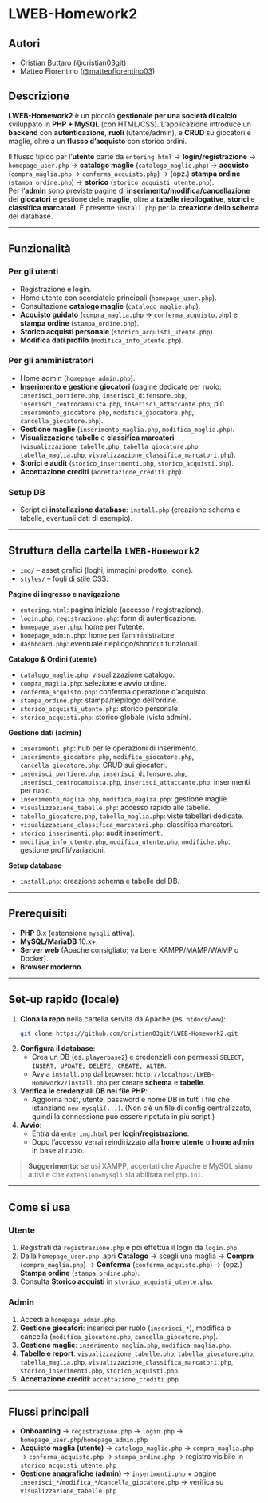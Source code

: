 # LWEB-Homework2

## Autori
- Cristian Buttaro ([@cristian03git](https://github.com/cristian03git))
- Matteo Fiorentino ([@matteofiorentino03](https://github.com/matteofiorentino03))

## Descrizione
**LWEB-Homework2** è un piccolo **gestionale per una società di calcio** sviluppato in **PHP + MySQL** (con HTML/CSS). L’applicazione introduce un **backend** con **autenticazione**, **ruoli** (utente/admin), e **CRUD** su giocatori e maglie, oltre a un **flusso d’acquisto** con storico ordini.

Il flusso tipico per l’**utente** parte da `entering.html` → **login/registrazione** → `homepage_user.php` → **catalogo maglie** (`catalogo_maglie.php`) → **acquisto** (`compra_maglia.php` → `conferma_acquisto.php`) → (opz.) **stampa ordine** (`stampa_ordine.php`) → **storico** (`storico_acquisti_utente.php`).  
Per l’**admin** sono previste pagine di **inserimento/modifica/cancellazione** dei **giocatori** e gestione delle **maglie**, oltre a **tabelle riepilogative**, **storici** e **classifica marcatori**. È presente `install.php` per la **creazione dello schema** del database.

---

## Funzionalità

### Per gli utenti
- Registrazione e login.
- Home utente con scorciatoie principali (`homepage_user.php`).
- Consultazione **catalogo maglie** (`catalogo_maglie.php`).
- **Acquisto guidato** (`compra_maglia.php` → `conferma_acquisto.php`) e **stampa ordine** (`stampa_ordine.php`).
- **Storico acquisti personale** (`storico_acquisti_utente.php`).
- **Modifica dati profilo** (`modifica_info_utente.php`).

### Per gli amministratori
- Home admin (`homepage_admin.php`).
- **Inserimento e gestione giocatori** (pagine dedicate per ruolo: `inserisci_portiere.php`, `inserisci_difensore.php`, `inserisci_centrocampista.php`, `inserisci_attaccante.php`; più `inserimento_giocatore.php`, `modifica_giocatore.php`, `cancella_giocatore.php`).
- **Gestione maglie** (`inserimento_maglia.php`, `modifica_maglia.php`).
- **Visualizzazione tabelle** e **classifica marcatori** (`visualizzazione_tabelle.php`, `tabella_giocatore.php`, `tabella_maglia.php`, `visualizzazione_classifica_marcatori.php`).
- **Storici e audit** (`storico_inserimenti.php`, `storico_acquisti.php`).
- **Accettazione crediti** (`accettazione_crediti.php`).

### Setup DB
- Script di **installazione database**: `install.php` (creazione schema e tabelle, eventuali dati di esempio).

---

## Struttura della cartella `LWEB-Homework2`
- `img/` – asset grafici (loghi, immagini prodotto, icone).
- `styles/` – fogli di stile CSS.

**Pagine di ingresso e navigazione**
- `entering.html`: pagina iniziale (accesso / registrazione).
- `login.php`, `registrazione.php`: form di autenticazione.
- `homepage_user.php`: home per l’utente.
- `homepage_admin.php`: home per l’amministratore.
- `dashboard.php`: eventuale riepilogo/shortcut funzionali.

**Catalogo & Ordini (utente)**
- `catalogo_maglie.php`: visualizzazione catalogo.
- `compra_maglia.php`: selezione e avvio ordine.
- `conferma_acquisto.php`: conferma operazione d’acquisto.
- `stampa_ordine.php`: stampa/riepilogo dell’ordine.
- `storico_acquisti_utente.php`: storico personale.
- `storico_acquisti.php`: storico globale (vista admin).

**Gestione dati (admin)**
- `inserimenti.php`: hub per le operazioni di inserimento.
- `inserimento_giocatore.php`, `modifica_giocatore.php`, `cancella_giocatore.php`: CRUD sui giocatori.
- `inserisci_portiere.php`, `inserisci_difensore.php`, `inserisci_centrocampista.php`, `inserisci_attaccante.php`: inserimenti per ruolo.
- `inserimento_maglia.php`, `modifica_maglia.php`: gestione maglie.
- `visualizzazione_tabelle.php`: accesso rapido alle tabelle.
- `tabella_giocatore.php`, `tabella_maglia.php`: viste tabellari dedicate.
- `visualizzazione_classifica_marcatori.php`: classifica marcatori.
- `storico_inserimenti.php`: audit inserimenti.
- `modifica_info_utente.php`, `modifica_utente.php`, `modifiche.php`: gestione profili/variazioni.

**Setup database**
- `install.php`: creazione schema e tabelle del DB.

---

## Prerequisiti
- **PHP** 8.x (estensione `mysqli` attiva).
- **MySQL/MariaDB** 10.x+.
- **Server web** (Apache consigliato; va bene XAMPP/MAMP/WAMP o Docker).
- **Browser moderno**.

---

## Set-up rapido (locale)
1. **Clona la repo** nella cartella servita da Apache (es. `htdocs`/`www`):
   ```bash
   git clone https://github.com/cristian03git/LWEB-Homework2.git
   ```
2. **Configura il database**:
   - Crea un DB (es. `playerbase2`) e credenziali con permessi `SELECT, INSERT, UPDATE, DELETE, CREATE, ALTER`.
   - Avvia `install.php` dal browser: `http://localhost/LWEB-Homework2/install.php` per creare **schema** e **tabelle**.
3. **Verifica le credenziali DB nei file PHP**:
   - Aggiorna host, utente, password e nome DB in tutti i file che istanziano `new mysqli(...)`. (Non c’è un file di config centralizzato, quindi la connessione può essere ripetuta in più script.)
4. **Avvio**:
   - Entra da `entering.html` per **login/registrazione**.
   - Dopo l’accesso verrai reindirizzato alla **home utente** o **home admin** in base al ruolo.

> **Suggerimento:** se usi XAMPP, accertati che Apache e MySQL siano attivi e che `extension=mysqli` sia abilitata nel `php.ini`.

---

## Come si usa

### Utente
1. Registrati da `registrazione.php` e poi effettua il login da `login.php`.
2. Dalla `homepage_user.php`: apri **Catalogo** → scegli una maglia → **Compra** (`compra_maglia.php`) → **Conferma** (`conferma_acquisto.php`) → (opz.) **Stampa ordine** (`stampa_ordine.php`).
3. Consulta **Storico acquisti** in `storico_acquisti_utente.php`.

### Admin
1. Accedi a `homepage_admin.php`.
2. **Gestione giocatori**: inserisci per ruolo (`inserisci_*`), modifica o cancella (`modifica_giocatore.php`, `cancella_giocatore.php`).
3. **Gestione maglie**: `inserimento_maglia.php`, `modifica_maglia.php`.
4. **Tabelle e report**: `visualizzazione_tabelle.php`, `tabella_giocatore.php`, `tabella_maglia.php`, `visualizzazione_classifica_marcatori.php`, `storico_inserimenti.php`, `storico_acquisti.php`.
5. **Accettazione crediti**: `accettazione_crediti.php`.

---

## Flussi principali

- **Onboarding** → `registrazione.php` → `login.php` → `homepage_user.php`/`homepage_admin.php`  
- **Acquisto maglia (utente)** → `catalogo_maglie.php` → `compra_maglia.php` → `conferma_acquisto.php` → `stampa_ordine.php` → registro visibile in `storico_acquisti_utente.php`  
- **Gestione anagrafiche (admin)** → `inserimenti.php` + pagine `inserisci_*`/`modifica_*`/`cancella_giocatore.php` → verifica su `visualizzazione_tabelle.php`



